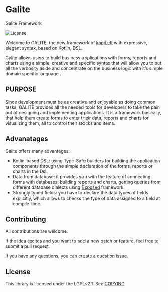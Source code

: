 # Galite
Galite Framework

![License](http://img.shields.io/badge/license-LGPL_v2.1-lightgrey.svg?style=flat)

Welcome to GALITE, the new framework of [kopiLeft](https://github.com/kopiLeft) with expressive, elegant syntax, based on Kotlin, DSL.

Galite allows users to build business applications with forms, reports and charts using a simple, creative and specific syntax that will allow you to put all the verbosity aside and concentrate on the business logic with it’s simple domain specific language . 

## PURPOSE
Since development must be as creative and enjoyable as doing common tasks, GALITE provides all the needed tools for developers to take the pain out of designing and implementing applications.
It is a framework basically, that help them create forms to enter their data, reports and charts for visualizing them, all to control their stocks and items.

## Advanatages

Galite offers many advantages:
* Kotlin-based DSL: using Type-Safe builders for building the application components through the simple declaration of the forms, reports or charts in the Dsl. 
* Data from database: it provides you with the feature of connecting forms with databases, building reports and charts, getting queries from different database dialects using [Exposed](https://github.com/JetBrains/Exposed) framework. 
* Strongly typed fields: you have to declare the data types of fields explicitly, which allows to checks the type of data assigned to a field at compile-time. 

## Contributing
All contributions are welcome.

If the idea excites and you want to add a new patch or feature, feel free to submit a pull request.

If you have any questions, you can create a question issue.

## License

This library is licensed under the LGPLv2.1. See [COPYING](COPYING)
